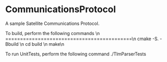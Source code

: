 # CommunicationsProtocol
A sample Satellite Communications Protocol. 

To build, perform the following commands \n
===========================================\n
cmake -S. -Bbuild \n
cd build \n
make\n

To run UnitTests, perform the following command
./TlmParserTests
